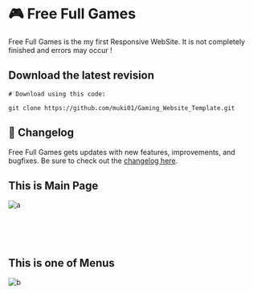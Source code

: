# 🎮 Free Full Games
Free Full Games is the my first Responsive WebSite. It is not completely finished and errors may occur !
<br/>

## Download the latest revision
```
# Download using this code:

git clone https://github.com/muki01/Gaming_Website_Template.git
```

## :scroll: Changelog
Free Full Games gets updates with new features, improvements, and bugfixes.
Be sure to check out the [changelog here]().

## This is Main Page
![a](https://user-images.githubusercontent.com/75759731/196291986-373a1e01-82f3-4eab-8a86-7063580fc50e.jpeg)

<br>
<br>
<br>

## This is one of Menus
![b](https://user-images.githubusercontent.com/75759731/196292207-c7ce88ae-ece6-4a0b-97c0-49e9bde86996.jpeg)
